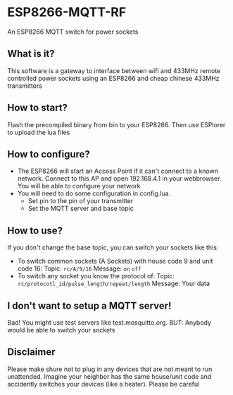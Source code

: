# ESP8266-MQTT-RF
An ESP8266 MQTT switch for power sockets

## What is it?
This software is a gateway to interface between wifi and 433MHz remote controlled power sockets using an ESP8266 and cheap chinese 433MHz transmitters

## How to start?
Flash the precompiled binary from bin to your ESP8266. Then use ESPlorer to upload the lua files

## How to configure?
* The ESP8266 will start an Access Point if it can't connect to a known network. Connect to this AP and open 192.168.4.1 in your webbrowser. You will be able to configure your network
* You will need to do some configuration in config.lua.
  * Set pin to the pin of your transmitter
  * Set the MQTT server and base topic

## How to use?
If you don't change the base topic, you can switch your sockets like this:

* To switch common sockets (A Sockets) with house code 9 and unit code 16:
  Topic: `rc/A/9/16`
  Message: `on` `off`
* To switch any socket you know the protocol of:
  Topic: `rc/protocotl_id/pulse_length/repeat/length`
  Message: Your data

## I don't want to setup a MQTT server!
Bad! You might use test servers like test.mosquitto.org. BUT: Anybody would be able to switch your sockets

## Disclaimer
Please make shure not to plug in any devices that are not meant to run unattended. Imagine your neighbor has the same house/unit code and accidently switches your devices (like a heater). Please be careful
